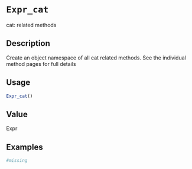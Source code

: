 # `Expr_cat`

cat: related methods


## Description

Create an object namespace of all cat related methods.
 See the individual method pages for full details


## Usage

```r
Expr_cat()
```


## Value

Expr


## Examples

```r
#missing
```


